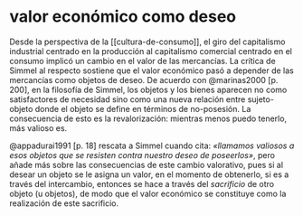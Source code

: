 # valor económico como deseo
Desde la perspectiva de la [[cultura-de-consumo]], el giro del capitalismo industrial centrado en la producción al capitalismo comercial centrado en el consumo implicó un cambio en el valor de las mercancías. La crítica de Simmel al respecto sostiene que el valor económico pasó a depender de las mercancías como objetos de deseo. De acuerdo con @marinas2000 [p. 200], en la filosofía de Simmel, los objetos y los bienes aparecen no como satisfactores de necesidad sino como una nueva relación entre sujeto-objeto donde el objeto se define en términos de no-posesión. La consecuencia de esto es la revalorización: mientras menos puedo tenerlo, más valioso es.

@appadurai1991 [p. 18] rescata a Simmel cuando cita: *«llamamos valiosos a esos objetos que se resisten contra nuestro deseo de poseerlos»*, pero añade más sobre las consecuencias de este cambio valorativo, pues si al desear un objeto se le asigna un valor, en el momento de obtenerlo, si es a través del intercambio, entonces se hace a través del *sacrificio* de otro objeto (u objetos), de modo que el valor económico se constituye como la realización de este sacrificio.

